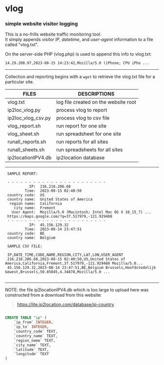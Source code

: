 # vlog
### simple website visitor logging

This is a no-frills website traffic monitoring tool.  
It simply appends _visitor IP_, _datetime_, and _user-agent_ information
to a file called "vlog.txt".

On the server-side PHP (vlog.php) is used to append this info to vlog.txt:  
>
`14.29.200.97,2023-08-15 14:23:42,Mozilla/5.0 (iPhone; CPU iPho ...`

---

Collection and reporting begins with a `wget` to retrieve the vlog.txt file for a particular site.

| FILES | DESCRIPTIONS |
| --- | --- |
|vlog.txt            | log file created on the website root|
|ip2loc_vlog.py      | process vlog to report|
|ip2loc_vlog_csv.py  | process vlog to csv file|
|vlog_report.sh      | run report for one site|
|vlog_sheet.sh       | run spreadsheet for one site
|runall_reports.sh   | run reports for all sites|
|runall_sheets.sh    | run spreadsheets for all sites|
|ip2locationIPV4.db  | ip2location database|

---

```text
 SAMPLE REPORT:

 - - - - - - - - - - - - - - - - - - - - - - -
           IP:  216.218.206.68
         Time:  2023-08-15 02:40:50
 country code:  US
 country name:  United States of America
  region name:  California
    city name:  Fremont
   User Agent:  Mozilla/5.0 (Macintosh; Intel Mac OS X 10_15_7) ...
 https://maps.google.com/?q=37.517979,-121.929488
 - - - - - - - - - - - - - - - - - - - - - - -
           IP:  45.156.129.32
         Time:  2023-08-14 23:47:51
 country code:  BE
 country name:  Belgium
 
 SAMPLE CSV FILE:
 
 IP,DATE_TIME,CODE,NAME,REGION,CITY,LAT,LON,USER_AGENT
 216.218.206.68,2023-08-15 02:40:50,US,United States of America,California,Fremont,37.517979,-121.929488 Mozilla/5.0...
 45.156.129.32,2023-08-14 23:47:51,BE,Belgium Brussels,Hoofdstedelijk Gewest,Brussels,50.85045,4.34878,Mozilla/5.0 ...
 
```
---

NOTE: the file ip2locationIPV4.db which is too large to upload here was
constructed from a download from this website:

> https://lite.ip2location.com/database/ip-country

```sql

CREATE TABLE "ip" (
	`ip_from` INTEGER,
	`ip_to` INTEGER,
	`country_code` TEXT,
	`country_name` TEXT,
	`region_name` TEXT,
	`city_name` TEXT,
	`latitude` TEXT,
	`longitude` TEXT
)

```
